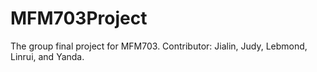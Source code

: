 # MFM703Project
The group final project for MFM703. Contributor: Jialin, Judy, Lebmond, Linrui, and Yanda.
